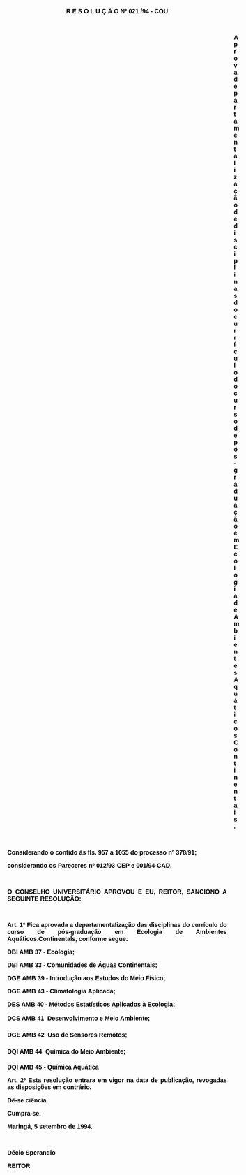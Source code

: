 <BODY TEXT="#000000">

<B><FONT FACE="Arial"><P ALIGN="CENTER">R E S O L U &Ccedil; &Atilde; O  Nº 021 /94 - COU</P>
<P ALIGN="JUSTIFY"></P>
<P ALIGN="JUSTIFY">&nbsp;</P><DIR>
<DIR>
<DIR>
<DIR>
<DIR>
<DIR>
<DIR>
<DIR>
<DIR>
<DIR>
<DIR>
<DIR>
<DIR>

<P ALIGN="JUSTIFY">Aprova departamentaliza&ccedil;&atilde;o de disciplinas do curr&iacute;culo do curso de p&oacute;s-gradua&ccedil;&atilde;o em Ecologia de Ambientes Aqu&aacute;ticos Continentais.</P>
<P ALIGN="JUSTIFY"></P>
</B><P ALIGN="JUSTIFY">&nbsp;</P></DIR>
</DIR>
</DIR>
</DIR>
</DIR>
</DIR>
</DIR>
</DIR>
</DIR>
</DIR>
</DIR>
</DIR>
</DIR>

<P ALIGN="JUSTIFY">Considerando o contido &agrave;s fls. 957 a 1055 do <B>processo nº 378/91;</P>
</B><P ALIGN="JUSTIFY">considerando os Pareceres nº 012/93-CEP e 001/94-CAD,</P>
<P ALIGN="JUSTIFY"></P>
<P ALIGN="JUSTIFY">&nbsp;</P>
<P ALIGN="JUSTIFY">O CONSELHO UNIVERSIT&Aacute;RIO APROVOU E EU, REITOR, SANCIONO A SEGUINTE RESOLU&Ccedil;&Atilde;O:</P>
<P ALIGN="JUSTIFY"></P>
<P ALIGN="JUSTIFY">&nbsp;</P>
<B><P ALIGN="JUSTIFY">Art. 1º</B> Fica aprovada a departamentaIiza&ccedil;&atilde;o das disciplinas do curr&iacute;culo do curso de p&oacute;s-gradua&ccedil;&atilde;o em Ecologia de Ambientes Aqu&aacute;ticos.Continentals, conforme segue:</P>
<P ALIGN="JUSTIFY">DBI&#9;AMB 37 - Ecologia;</P>
<P ALIGN="JUSTIFY">DBI&#9;AMB 33 - Comunidades de &Aacute;guas Continentais;</P>
<P ALIGN="JUSTIFY">DGE&#9;AMB 39 - Introdu&ccedil;&atilde;o aos Estudos do Meio F&iacute;sico;</P>
<P ALIGN="JUSTIFY">DGE&#9;AMB 43 - Climatologia Aplicada;</P>
<P ALIGN="JUSTIFY">DES&#9;AMB 40 - M&eacute;todos Estat&iacute;sticos Aplicados &agrave; Ecologia;</P>
<P ALIGN="JUSTIFY">DCS&#9;AMB 41  Desenvolvimento e Meio Ambiente;</P>
<P ALIGN="JUSTIFY">DGE&#9;AMB 42  Uso de Sensores Remotos;</P>
<P ALIGN="JUSTIFY">DQI&#9;AMB 44  Qu&iacute;mica do Meio Ambiente;</P>
<P ALIGN="JUSTIFY">DQI&#9;AMB 45 -  Qu&iacute;mica Aqu&aacute;tica</P>
<B><P ALIGN="JUSTIFY">Art. 2º</B> Esta resolu&ccedil;&atilde;o entrara em vigor na data de publica&ccedil;&atilde;o, revogadas as disposi&ccedil;&otilde;es em contr&aacute;rio.</P>
<P ALIGN="JUSTIFY">D&ecirc;-se ci&ecirc;ncia.</P>
<P ALIGN="JUSTIFY">Cumpra-se.</P>
<P ALIGN="JUSTIFY"></P>
<P ALIGN="JUSTIFY">Maring&aacute;, 5 setembro de 1994.</P>
<P ALIGN="JUSTIFY"></P>
<P ALIGN="JUSTIFY">&nbsp;</P>
<P ALIGN="JUSTIFY">D&eacute;cio Sperandio</P>
<B><P ALIGN="JUSTIFY">REITOR</P></B></FONT></BODY>
